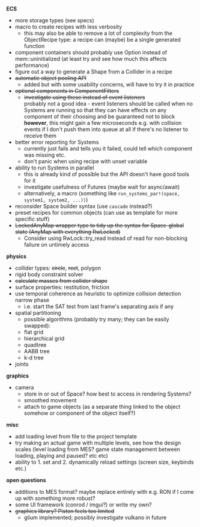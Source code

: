 **ECS**
- more storage types (see specs)
- macro to create recipes with less verbosity
    - this may also be able to remove a lot of complexity from the ObjectRecipe type:
      a recipe can (maybe) be a single generated function
- component containers should probably use Option instead of mem::uninitialized
  (at least try and see how much this affects performance)
- figure out a way to generate a Shape from a Collider in a recipe
- ~~automatic object pooling API~~
    - added but with some usability concerns, will have to try it in practice
- ~~optional components in ComponentFilters~~
    - ~~investigate using these instead of event listeners~~\
      probably not a good idea - event listeners should be called when no Systems are running
      so that they can have effects on any component of their choosing and be guaranteed not to block\
      **however**, this might gain a few microseconds e.g. with collision events
      if I don't push them into queue at all if there's no listener to receive them
- better error reporting for Systems
    - currently just fails and tells you it failed, could tell which component was missing etc.
    - don't panic when using recipe with unset variable
- ability to run Systems in parallel
    - this is already kind of possible but the API doesn't have good tools for it
    - investigate usefulness of Futures (maybe wait for async/await)
    - alternatively, a macro (something like `run_systems_par!(space, system1, system2, ...))`)
- reconsider Space builder syntax (use `cascade` instead?)
- preset recipes for common objects (can use as template for more specific stuff)
- ~~LockedAnyMap wrapper type to tidy up the syntax for Space-global state (AnyMap with everything RwLocked)~~
    - Consider using RwLock::try_read instead of read for non-blocking failure on untimely access

**physics**
- collider types: ~~circle~~, ~~rect~~, polygon
- rigid body constraint solver
- ~~calculate masses from collider shape~~
- surface properties: restitution, friction
- use temporal coherence as heuristic to optimize collision detection narrow phase
    - i.e. start the SAT test from last frame's separating axis if any
- spatial partitioning
    - possible algorithms (probably try many; they can be easily swapped):
    - flat grid
    - hierarchical grid
    - quadtree
    - AABB tree
    - k-d tree
- joints

**graphics**
- camera
    - store in or out of Space? how best to access in rendering Systems?
    - smoothed movement
    - attach to game objects (as a separate thing linked to the object somehow or component of the object itself?)

**misc**
- add loading level from file to the project template
- try making an actual game with multiple levels, see how the
  design scales (level loading from MES? game state management
  between loading, playing and paused? etc etc)
- ability to 1. set and 2. dynamically reload settings (screen size, keybinds etc.)

**open questions**
- additions to MES format? maybe replace entirely with e.g. RON if I come up with something more robust?
- some UI framework (conrod / imgui?) or write my own?
- ~~graphics library? Piston feels too limited~~
    - glium implemented; possibly investigate vulkano in future
